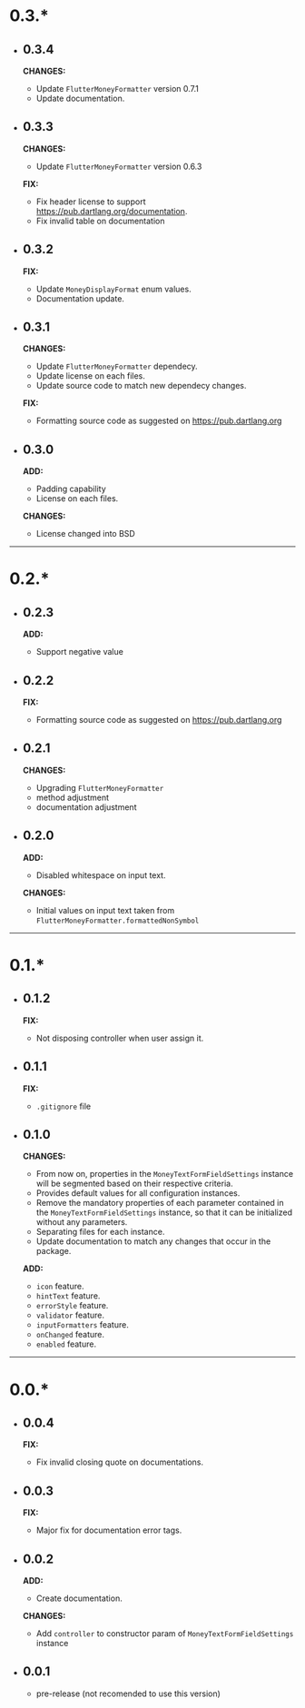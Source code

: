 # 0.3.*

- ## 0.3.4
    **CHANGES:**
    - Update `FlutterMoneyFormatter` version 0.7.1
    - Update documentation.

- ## 0.3.3
    **CHANGES:**
    - Update `FlutterMoneyFormatter` version 0.6.3

    **FIX:**
    - Fix header license to support https://pub.dartlang.org/documentation.
    - Fix invalid table on documentation

- ## 0.3.2
    **FIX:**
    - Update `MoneyDisplayFormat` enum values.
    - Documentation update.

- ## 0.3.1
    **CHANGES:**
    - Update `FlutterMoneyFormatter` dependecy.
    - Update license on each files.
    - Update source code to match new dependecy changes.

    **FIX:**
    - Formatting source code as suggested on https://pub.dartlang.org


- ## 0.3.0
    **ADD:**
    - Padding capability
    - License on each files.

    **CHANGES:**
    - License changed into BSD

---

# 0.2.*

- ## 0.2.3
    **ADD:**
    - Support negative value


- ## 0.2.2
    **FIX:**
    - Formatting source code as suggested on https://pub.dartlang.org

- ## 0.2.1
    **CHANGES:**
    - Upgrading `FlutterMoneyFormatter`
    - method adjustment
    - documentation adjustment

- ## 0.2.0
    **ADD:**
    - Disabled whitespace on input text.

    **CHANGES:**
    - Initial values on input text taken from `FlutterMoneyFormatter.formattedNonSymbol`

---

# 0.1.*

- ## 0.1.2
    **FIX:**
    - Not disposing controller when user assign it.


- ## 0.1.1
    **FIX:**
    - `.gitignore` file


- ## 0.1.0
    **CHANGES:**
    - From now on, properties in the `MoneyTextFormFieldSettings` instance will be segmented based on their respective criteria.
    - Provides default values for all configuration instances.
    - Remove the mandatory properties of each parameter contained in the `MoneyTextFormFieldSettings` instance, so that it can be initialized without any parameters.
    - Separating files for each instance.
    - Update documentation to match any changes that occur in the package.

    **ADD:**
    - `icon` feature.
    - `hintText` feature.
    - `errorStyle` feature.
    - `validator` feature.
    - `inputFormatters` feature.
    - `onChanged` feature.
    - `enabled` feature.

---

# 0.0.*

- ## 0.0.4
    **FIX:**
    - Fix invalid closing quote on documentations.

- ## 0.0.3
    **FIX:**
    - Major fix for documentation error tags.

- ## 0.0.2

    **ADD:**
    - Create documentation.

    **CHANGES:**
    - Add `controller` to constructor param of `MoneyTextFormFieldSettings` instance

- ## 0.0.1

    - pre-release (not recomended to use this version)
